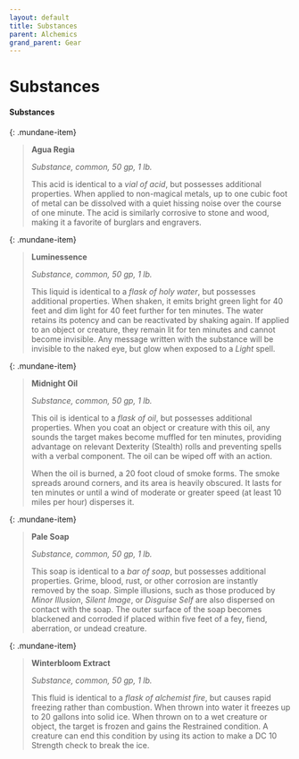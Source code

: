 ```yaml
---
layout: default
title: Substances
parent: Alchemics
grand_parent: Gear
---
```


# Substances

#### Substances

{: .mundane-item}
> **Agua Regia**
> 
> *Substance, common, 50 gp, 1 lb.*
> 
> This acid is identical to a _vial of acid_, but possesses additional properties. When applied to non-magical metals, up to one cubic foot of metal can be dissolved with a quiet hissing noise over the course of one minute. The acid is similarly corrosive to stone and wood, making it a favorite of burglars and engravers.


{: .mundane-item}
> **Luminessence**
> 
> *Substance, common, 50 gp, 1 lb.*
> 
> This liquid is identical to a _flask of holy water_, but possesses additional properties. When shaken, it emits bright green light for 40 feet and dim light for 40 feet further for ten minutes. The water retains its potency and can be reactivated by shaking again. If applied to an object or creature, they remain lit for ten minutes and cannot become invisible. Any message written with the substance will be invisible to the naked eye, but glow when exposed to a _Light_ spell.


{: .mundane-item}
> **Midnight Oil**
> 
> *Substance, common, 50 gp, 1 lb.*
> 
> This oil is identical to a _flask of oil_, but possesses additional properties. When you coat an object or creature with this oil, any sounds the target makes become muffled for ten minutes, providing advantage on relevant Dexterity (Stealth) rolls and preventing spells with a verbal component. The oil can be wiped off with an action.
>
> When the oil is burned, a 20 foot cloud of smoke forms. The smoke spreads around corners, and its area is heavily obscured. It lasts for ten minutes or until a wind of moderate or greater speed (at least 10 miles per hour) disperses it.


{: .mundane-item}
> **Pale Soap**
> 
> *Substance, common, 50 gp, 1 lb.*
> 
> This soap is identical to a _bar of soap_, but possesses additional properties. Grime, blood, rust, or other corrosion are instantly removed by the soap. Simple illusions, such as those produced by _Minor Illusion_, _Silent Image_, or _Disguise Self_ are also dispersed on contact with the soap. The outer surface of the soap becomes blackened and corroded if placed within five feet of a fey, fiend, aberration, or undead creature.


{: .mundane-item}
> **Winterbloom Extract**
> 
> *Substance, common, 50 gp, 1 lb.*
> 
> This fluid is identical to a _flask of alchemist fire_, but causes rapid freezing rather than combustion. When thrown into water it freezes up to 20 gallons into solid ice. When thrown on to a wet creature or object, the target is frozen and gains the Restrained condition. A creature can end this condition by using its action to make a DC 10 Strength check to break the ice.

